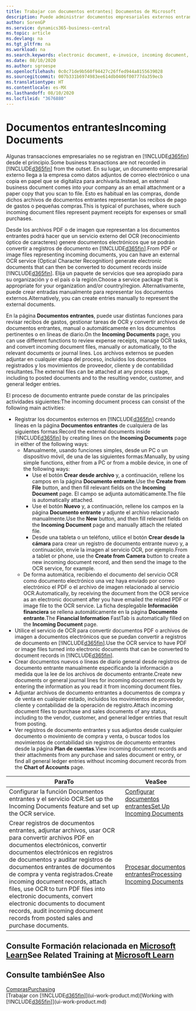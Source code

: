 ```yaml
---
title: Trabajar con documentos entrantes| Documentos de Microsoft
description: Puede administrar documentos empresariales externos entrantes, como recibos de pago o PDF, administrar tareas de OCR y convertir archivos a documentos y registros electrónicos.
author: SorenGP
ms.service: dynamics365-business-central
ms.topic: article
ms.devlang: na
ms.tgt_pltfrm: na
ms.workload: na
ms.search.keywords: electronic document, e-invoice, incoming document, OCR, ecommerce, document exchange, import invoice
ms.date: 08/10/2020
ms.author: sgroespe
ms.openlocfilehash: 0c0c71de9b560f94427c26ffed944a8155639028
ms.sourcegitcommit: 007b331b6974983ee614db0406f00777da359ecb
ms.translationtype: HT
ms.contentlocale: es-MX
ms.lasthandoff: 08/10/2020
ms.locfileid: "3676880"
---
```

# <a name="incoming-documents"></a><span data-ttu-id="1778c-103">Documentos entrantes</span><span class="sxs-lookup"><span data-stu-id="1778c-103">Incoming Documents</span></span>

<span data-ttu-id="1778c-104">Algunas transacciones empresariales no se registran en [!INCLUDE[d365fin](includes/d365fin_md.md)] desde el principio.</span><span class="sxs-lookup"><span data-stu-id="1778c-104">Some business transactions are not recorded in [!INCLUDE[d365fin](includes/d365fin_md.md)] from the outset.</span></span> <span data-ttu-id="1778c-105">En su lugar, un documento empresarial externo llega a la empresa como datos adjuntos de correo electrónico o una copia en papel que se digitaliza para archivarla.</span><span class="sxs-lookup"><span data-stu-id="1778c-105">Instead, an external business document comes into your company as an email attachment or a paper copy that you scan to file.</span></span> <span data-ttu-id="1778c-106">Esto es habitual en las compras, donde dichos archivos de documentos entrantes representan los recibos de pago de gastos o pequeñas compras.</span><span class="sxs-lookup"><span data-stu-id="1778c-106">This is typical of purchases, where such incoming document files represent payment receipts for expenses or small purchases.</span></span>

<span data-ttu-id="1778c-107">Desde los archivos PDF o de imagen que representan a los documentos entrantes podrá hacer que un servicio externo del OCR (reconocimiento óptico de caracteres) genere documentos electrónicos que se podrán convertir a registros de documento en [!INCLUDE[d365fin](includes/d365fin_md.md)].</span><span class="sxs-lookup"><span data-stu-id="1778c-107">From PDF or image files representing incoming documents, you can have an external OCR service (Optical Character Recognition) generate electronic documents that can then be converted to document records inside [!INCLUDE[d365fin](includes/d365fin_md.md)].</span></span> <span data-ttu-id="1778c-108">Elija un paquete de servicios que sea apropiado para su organización y o el país o la región.</span><span class="sxs-lookup"><span data-stu-id="1778c-108">Choose a service package that is appropriate for your organization and/or country/region.</span></span> <span data-ttu-id="1778c-109">Alternativamente, puede crear entradas manualmente para representar los documentos externos.</span><span class="sxs-lookup"><span data-stu-id="1778c-109">Alternatively, you can create entries manually to represent the external documents.</span></span>  

<span data-ttu-id="1778c-110">En la página **Documentos entrantes**, puede usar distintas funciones para revisar recibos de gastos, gestionar tareas de OCR y convertir archivos de documentos entrantes, manual o automáticamente en los documentos pertinentes o en líneas de diario.</span><span class="sxs-lookup"><span data-stu-id="1778c-110">On the **Incoming Documents** page, you can use different functions to review expense receipts, manage OCR tasks, and convert incoming document files, manually or automatically, to the relevant documents or journal lines.</span></span> <span data-ttu-id="1778c-111">Los archivos externos se pueden adjuntar en cualquier etapa del proceso, incluidos los documentos registrados y los movimientos de proveedor, cliente y de contabilidad resultantes.</span><span class="sxs-lookup"><span data-stu-id="1778c-111">The external files can be attached at any process stage, including to posted documents and to the resulting vendor, customer, and general ledger entries.</span></span>

<span data-ttu-id="1778c-112">El proceso de documento entrante puede constar de las principales actividades siguientes:</span><span class="sxs-lookup"><span data-stu-id="1778c-112">The incoming document process can consist of the following main activities:</span></span>

* <span data-ttu-id="1778c-113">Registrar los documentos externos en [!INCLUDE[d365fin](includes/d365fin_md.md)] creando líneas en la página **Documentos entrantes** de cualquiera de las siguientes formas:</span><span class="sxs-lookup"><span data-stu-id="1778c-113">Record the external documents inside [!INCLUDE[d365fin](includes/d365fin_md.md)] by creating lines on the **Incoming Documents** page in either of the following ways:</span></span>
  * <span data-ttu-id="1778c-114">Manualmente, usando funciones simples, desde un PC o un dispositivo móvil, de una de las siguientes formas:</span><span class="sxs-lookup"><span data-stu-id="1778c-114">Manually, by using simple functions, either from a PC or from a mobile device, in one of the following ways:</span></span>
    * <span data-ttu-id="1778c-115">Use el botón **Crear desde archivo** y, a continuación, rellene los campos en la página **Documento entrante**.</span><span class="sxs-lookup"><span data-stu-id="1778c-115">Use the **Create from File** button, and then fill relevant fields on the **Incoming Document** page.</span></span> <span data-ttu-id="1778c-116">El campo se adjunta automáticamente.</span><span class="sxs-lookup"><span data-stu-id="1778c-116">The file is automatically attached.</span></span>  
    * <span data-ttu-id="1778c-117">Use el botón **Nuevo** y, a continuación, rellene los campos en la página **Documento entrante** y adjunte el archivo relacionado manualmente.</span><span class="sxs-lookup"><span data-stu-id="1778c-117">Use the **New** button, and then fill relevant fields on the **Incoming Document** page and manually attach the related file.</span></span>
    * <span data-ttu-id="1778c-118">Desde una tableta o un teléfono, utilice el botón **Crear desde la cámara** para crear un registro de documento entrante nuevo y, a continuación, envíe la imagen al servicio OCR, por ejemplo.</span><span class="sxs-lookup"><span data-stu-id="1778c-118">From a tablet or phone, use the **Create from Camera** button to create a new incoming document record, and then send the image to the OCR service, for example.</span></span>
  * <span data-ttu-id="1778c-119">De forma automática, recibiendo el documento del servicio OCR como documento electrónico una vez haya enviado por correo electrónico el PDF o el archivo de imagen relacionado al servicio OCR.</span><span class="sxs-lookup"><span data-stu-id="1778c-119">Automatically, by receiving the document from the OCR service as an electronic document after you have emailed the related PDF or image file to the OCR service.</span></span> <span data-ttu-id="1778c-120">La ficha desplegable **Información financiera** se rellena automáticamente en la página **Documento entrante**.</span><span class="sxs-lookup"><span data-stu-id="1778c-120">The **Financial Information** FastTab is automatically filled on the **Incoming Document** page.</span></span>
* <span data-ttu-id="1778c-121">Utilice el servicio de OCR para convertir documentos PDF o archivos de imagen a documentos electrónicos que se puedan convertir a registros de documento en [!INCLUDE[d365fin](includes/d365fin_md.md)].</span><span class="sxs-lookup"><span data-stu-id="1778c-121">Use the OCR service to have PDF or image files turned into electronic documents that can be converted to document records in [!INCLUDE[d365fin](includes/d365fin_md.md)].</span></span>
* <span data-ttu-id="1778c-122">Crear documentos nuevos o líneas de diario general desde registros de documento entrante manualmente especificando la información a medida que la lee de los archivos de documento entrante.</span><span class="sxs-lookup"><span data-stu-id="1778c-122">Create new documents or general journal lines for incoming document records by entering the information as you read it from incoming document files.</span></span>
* <span data-ttu-id="1778c-123">Adjuntar archivos de documento entrantes a documentos de compra y de venta en cualquier estado, incluidos los movimientos de proveedor, cliente y contabilidad de la operación de registro.</span><span class="sxs-lookup"><span data-stu-id="1778c-123">Attach incoming document files to purchase and sales documents of any status, including to the vendor, customer, and general ledger entries that result from posting.</span></span>
* <span data-ttu-id="1778c-124">Ver registros de documento entrantes y sus adjuntos desde cualquier documento o movimiento de compra y venta, o buscar todos los movimientos de contabilidad sin registros de documento entrantes desde la página **Plan de cuentas**.</span><span class="sxs-lookup"><span data-stu-id="1778c-124">View incoming document records and their attachments from any purchase and sales document or entry, or find all general ledger entries without incoming document records from the **Chart of Accounts** page.</span></span>

| <span data-ttu-id="1778c-125">Para</span><span class="sxs-lookup"><span data-stu-id="1778c-125">To</span></span> | <span data-ttu-id="1778c-126">Vea</span><span class="sxs-lookup"><span data-stu-id="1778c-126">See</span></span> |
| --- | --- |
| <span data-ttu-id="1778c-127">Configurar la función Documentos entrantes y el servicio OCR.</span><span class="sxs-lookup"><span data-stu-id="1778c-127">Set up the Incoming Documents feature and set up the OCR service.</span></span> |[<span data-ttu-id="1778c-128">Configurar documentos entrantes</span><span class="sxs-lookup"><span data-stu-id="1778c-128">Set Up Incoming Documents</span></span>](across-how-setup-income-documents.md) |
| <span data-ttu-id="1778c-129">Crear registros de documentos entrantes, adjuntar archivos, usar OCR para convertir archivos PDF en documentos electrónicos, convertir documentos electrónicos en registros de documentos y auditar registros de documentos entrantes de documentos de compra y venta registrados.</span><span class="sxs-lookup"><span data-stu-id="1778c-129">Create incoming document records, attach files, use OCR to turn PDF files into electronic documents, convert electronic documents to document records, audit incoming document records from posted sales and purchase documents.</span></span> |[<span data-ttu-id="1778c-130">Procesar documentos entrantes</span><span class="sxs-lookup"><span data-stu-id="1778c-130">Processing Incoming Documents</span></span>](across-process-income-documents.md) |

## <a name="see-related-training-at-microsoft-learn"></a><span data-ttu-id="1778c-131">Consulte Formación relacionada en [Microsoft Learn](/learn/modules/incoming-documents-dynamics-365-business-central/index)</span><span class="sxs-lookup"><span data-stu-id="1778c-131">See Related Training at [Microsoft Learn](/learn/modules/incoming-documents-dynamics-365-business-central/index)</span></span>

## <a name="see-also"></a><span data-ttu-id="1778c-132">Consulte también</span><span class="sxs-lookup"><span data-stu-id="1778c-132">See Also</span></span>

[<span data-ttu-id="1778c-133">Compras</span><span class="sxs-lookup"><span data-stu-id="1778c-133">Purchasing</span></span>](purchasing-manage-purchasing.md)  
<span data-ttu-id="1778c-134">[Trabajar con [!INCLUDE[d365fin](includes/d365fin_md.md)]](ui-work-product.md)</span><span class="sxs-lookup"><span data-stu-id="1778c-134">[Working with [!INCLUDE[d365fin](includes/d365fin_md.md)]](ui-work-product.md)</span></span>  
